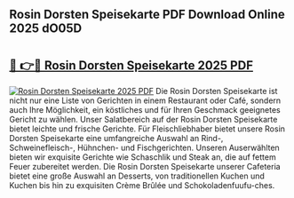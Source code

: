 ## Rosin Dorsten Speisekarte PDF Download Online 2025 dO05D

# <h2><a href="http://gc90sf.nevu.top/?p=Rosin+Dorsten+Speisekarte">🔗 👉🔴 Rosin Dorsten Speisekarte 2025 PDF</a></h2>

[![Rosin Dorsten Speisekarte 2025 PDF](https://i.imgur.com/dBaPXMq.png)](http://gc90sf.nevu.top/?p=Rosin+Dorsten+Speisekarte)
Die Rosin Dorsten Speisekarte ist nicht nur eine Liste von Gerichten in einem Restaurant oder Café, sondern auch Ihre Möglichkeit, ein köstliches und für Ihren Geschmack geeignetes Gericht zu wählen. Unser Salatbereich auf der Rosin Dorsten Speisekarte bietet leichte und frische Gerichte. Für Fleischliebhaber bietet unsere Rosin Dorsten Speisekarte eine umfangreiche Auswahl an Rind-, Schweinefleisch-, Hühnchen- und Fischgerichten. Unseren Auserwählten bieten wir exquisite Gerichte wie Schaschlik und Steak an, die auf fettem Feuer zubereitet werden. Die Rosin Dorsten Speisekarte unserer Cafeteria bietet eine große Auswahl an Desserts, von traditionellen Kuchen und Kuchen bis hin zu exquisiten Crème Brûlée und Schokoladenfuufu-ches.
